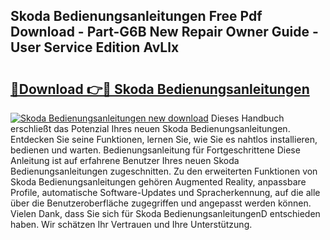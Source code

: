 ## Skoda Bedienungsanleitungen Free Pdf Download - Part-G6B New Repair Owner Guide - User Service Edition AvLlx

# <h2><a href="http://df5q2qi.blite.top/?on=Skoda+Bedienungsanleitungen">🔗Download 👉🔴 Skoda Bedienungsanleitungen</a></h2>

[![Skoda Bedienungsanleitungen new download](https://i.imgur.com/lujVjoI.png)](http://df5q2qi.blite.top/?on=Skoda+Bedienungsanleitungen)
Dieses Handbuch erschließt das Potenzial Ihres neuen Skoda Bedienungsanleitungen. Entdecken Sie seine Funktionen, lernen Sie, wie Sie es nahtlos installieren, bedienen und warten. Bedienungsanleitung für Fortgeschrittene Diese Anleitung ist auf erfahrene Benutzer Ihres neuen Skoda Bedienungsanleitungen zugeschnitten. Zu den erweiterten Funktionen von Skoda Bedienungsanleitungen gehören Augmented Reality, anpassbare Profile, automatische Software-Updates und Spracherkennung, auf die alle über die Benutzeroberfläche zugegriffen und angepasst werden können. Vielen Dank, dass Sie sich für Skoda BedienungsanleitungenD entschieden haben. Wir schätzen Ihr Vertrauen und Ihre Unterstützung.
